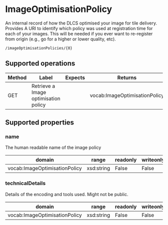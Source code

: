 
# ImageOptimisationPolicy

An internal record of how the DLCS optimised your image for tile delivery. Provides A URI to identify which policy was used at registration time for each of your images. This will be needed if you ever want to re-register from origin (e.g., go for a higher or lower quality, etc).


```
/imageOptimisationPolicies/{0}
```


## Supported operations


|Method|Label|Expects|Returns|Statuses|
|--|--|--|--|--|
|GET|Retrieve a Image optimisation policy| |vocab:ImageOptimisationPolicy|200 OK, 404 Not found|


## Supported properties


### name

The human readable name of the image policy


|domain|range|readonly|writeonly|
|--|--|--|--|
|vocab:ImageOptimisationPolicy|xsd:string|False|False|


### technicalDetails

Details of the encoding and tools used. Might not be public.


|domain|range|readonly|writeonly|
|--|--|--|--|
|vocab:ImageOptimisationPolicy|xsd:string|False|False|

